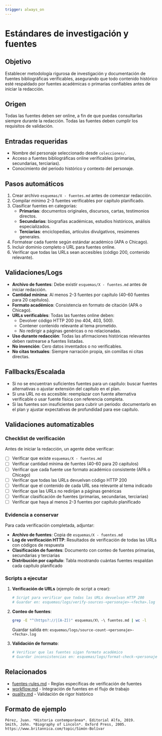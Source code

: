 ```yaml
---
trigger: always_on
---
```


# Estándares de investigación y fuentes

## Objetivo
Establecer metodología rigurosa de investigación y documentación de fuentes bibliográficas verificables, asegurando que todo contenido histórico esté respaldado por fuentes académicas o primarias confiables antes de iniciar la redacción.

## Origen
Todas las fuentes deben ser online, a fin de que puedas consultarlas siempre durante la redacción. Todas las fuentes deben cumplir los requisitos de validación. 

## Entradas requeridas
- Nombre del personaje seleccionado desde `colecciones/`.
- Acceso a fuentes bibliográficas online verificables (primarias, secundarias, terciarias).
- Conocimiento del periodo histórico y contexto del personaje.

## Pasos automáticos
1. Crear archivo `esquemas/X - fuentes.md` antes de comenzar redacción.
2. Compilar mínimo 2-3 fuentes verificables por capítulo planificado.
3. Clasificar fuentes en categorías:
   - **Primarias**: documentos originales, discursos, cartas, testimonios directos.
   - **Secundarias**: biografías académicas, estudios históricos, análisis especializados.
   - **Terciarias**: enciclopedias, artículos divulgativos, resúmenes generales.
4. Formatear cada fuente según estándar académico (APA o Chicago).
5. Incluir dominio completo o URL para fuentes online.
6. Verificar que todas las URLs sean accesibles (código 200, contenido relevante).

## Validaciones/Logs
- **Archivo de fuentes**: Debe existir `esquemas/X - fuentes.md` antes de iniciar redacción.
- **Cantidad mínima**: Al menos 2-3 fuentes por capítulo (40-60 fuentes para 20 capítulos).
- **Formato académico**: Consistencia en formato de citación (APA o Chicago).
- **URLs verificables**: Todas las fuentes online deben:
  - Devolver código HTTP 200 (no 404, 403, 500).
  - Contener contenido relevante al tema prometido.
  - No redirigir a páginas genéricas o no relacionadas.
- **Uso durante redacción**: Todas las afirmaciones históricas relevantes deben rastrearse a fuentes listadas.
- **No invención**: Cero datos inventados o no verificables.
- **No citas textuales**: Siempre narración propia, sin comillas ni citas directas.

## Fallbacks/Escalada
- Si no se encuentran suficientes fuentes para un capítulo: buscar fuentes alternativas o ajustar extensión del capítulo en el plan.
- Si una URL no es accesible: reemplazar con fuente alternativa verificable o usar fuente física con referencia completa.
- Si las fuentes son insuficientes para cubrir un periodo: documentarlo en el plan y ajustar expectativas de profundidad para ese capítulo.

## Validaciones automatizables

### Checklist de verificación

Antes de iniciar la redacción, un agente debe verificar:

- [ ] Verificar que existe `esquemas/X - fuentes.md`
- [ ] Verificar cantidad mínima de fuentes (40-60 para 20 capítulos)
- [ ] Verificar que cada fuente use formato académico consistente (APA o Chicago)
- [ ] Verificar que todas las URLs devuelvan código HTTP 200
- [ ] Verificar que el contenido de cada URL sea relevante al tema indicado
- [ ] Verificar que las URLs no redirijan a páginas genéricas
- [ ] Verificar clasificación de fuentes (primarias, secundarias, terciarias)
- [ ] Verificar que haya al menos 2-3 fuentes por capítulo planificado

### Evidencia a conservar

Para cada verificación completada, adjuntar:

- **Archivo de fuentes**: Copia de `esquemas/X - fuentes.md`
- **Log de verificación HTTP**: Resultados de verificación de todas las URLs con códigos de respuesta
- **Clasificación de fuentes**: Documento con conteo de fuentes primarias, secundarias y terciarias
- **Distribución por capítulo**: Tabla mostrando cuántas fuentes respaldan cada capítulo planificado

### Scripts a ejecutar

1. **Verificación de URLs** (ejemplo de script a crear):
   ```bash
   # Script para verificar que todas las URLs devuelvan HTTP 200
   # Guardar en: esquemas/logs/verify-sources-<personaje>-<fecha>.log
   ```

2. **Conteo de fuentes**:
   ```bash
   grep -E "^(https?://|[A-Z])" esquemas/X\ -\ fuentes.md | wc -l
   ```
   Guardar salida en: `esquemas/logs/source-count-<personaje>-<fecha>.log`

3. **Validación de formato**:
   ```bash
   # Verificar que las fuentes sigan formato académico
   # Guardar inconsistencias en: esquemas/logs/format-check-<personaje>-<fecha>.log
   ```

## Relacionados
- [fuentes-rules.md](fuentes-rules.md) - Reglas específicas de verificación de fuentes
- [workflow.md](workflow.md) - Integración de fuentes en el flujo de trabajo
- [quality.md](quality.md) - Validación de rigor histórico

## Formato de ejemplo
```
Pérez, Juan. *Historia contemporánea*. Editorial Alfa, 2019.
Smith, John. *Biography of Lincoln*. Oxford Press, 2005.
https://www.britannica.com/topic/Simón-Bolívar
```